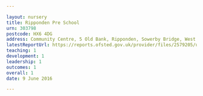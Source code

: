 ```yaml
---

layout: nursery
title: Ripponden Pre School
urn: 303798
postcode: HX6 4DG
address: Community Centre, 5 Old Bank, Ripponden, Sowerby Bridge, West Yorkshire, HX6 4DG
latestReportUrl: https://reports.ofsted.gov.uk/provider/files/2579205/urn/303798.pdf
teaching: 1
development: 1
leadership: 1
outcomes: 1
overall: 1
date: 9 June 2016

---
```

